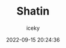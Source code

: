 ---
title: Shatin
author: iceky
categories: Gallery
style: photos
permalink: g_shatin/
icon: photo
excerpt: Shatin
cover: https://s2.loli.net/2022/09/15/zQfrdPX6xVv19Hu.jpg
gallery:
  - src: https://i0.hdslb.com/bfs/album/1774f45064283aea7b2a26f9b042d2604fdbe9b4.jpg
  - src: https://i0.hdslb.com/bfs/album/bb09470e5fa1a30f053cf6435fe2983ae1296568.jpg
  - src: https://i0.hdslb.com/bfs/album/8b45670beb16fc9c6edf715af282b68160acb79f.jpg
  - src: https://i0.hdslb.com/bfs/album/690e6236db7395ec3a097e631382cbda40958f35.jpg
  - src: https://i0.hdslb.com/bfs/album/04cf7ebff759eb3933663e22ab187fcbea48486f.jpg
  - src: https://i0.hdslb.com/bfs/album/af54241710fc4d9844f3a3d59e3b7bff53107a5f.jpg
  - src: https://i0.hdslb.com/bfs/album/9cb40736423ad5b4114aaf5cc9f21eef42477aa3.jpg
  - src: https://i0.hdslb.com/bfs/album/18888ac34b8ae998922bdad67883256589712b04.jpg
  - src: https://i0.hdslb.com/bfs/album/a45cd7da8147854fe577464e51dc7c4581c2a7f3.jpg
  - src: https://i0.hdslb.com/bfs/album/9462fa4a41332bc68ec2cf8cff755324262936d3.jpg
abbrlink: g003
date: 2022-09-15 20:24:36
noindex: true
---